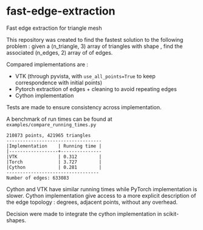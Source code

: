 # fast-edge-extraction
Fast edge extraction for triangle mesh

This repository was created to find the fastest solution to the following problem : given a (n_triangle, 3) array of triangles with shape , find the associated (n_edges, 2) array of  of edges.

Compared implementations are :
* VTK (through pyvista, with `use_all_points=True` to keep correspondence with initial points)
* Pytorch extraction of edges + cleaning to avoid repeating edges
* Cython implementation

Tests are made to ensure consistency across implementation.

A benchmark of run times can be found at `examples/compare_running_times.py`

```
210873 points, 421965 triangles
-----------------------------------
|Implementation    | Running time |
|------------------+---------------
|VTK               | 0.312        |
|Torch             | 3.727        |
|Cython            | 0.281        |
----------------------------------
Number of edges: 633083
```

Cython and VTK have similar running times while PyTorch implementation is slower. Cython implementation give access to a more explicit description of the edge topology : degrees, adjacent points, without any overhead.

Decision were made to integrate the cython implementation in scikit-shapes.
